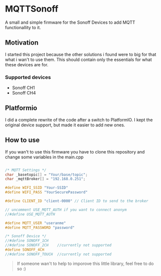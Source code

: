 # MQTTSonoff
A small and simple firmware for the Sonoff Devices to add MQTT functionallity to it.

## Motivation

I started this project because the other solutions i found were to big for that what i wan't to use them. This should contain only the essentials for what these devices are for.

### Supported devices

- Sonoff CH1
- Sonoff CH4

## Platformio

I did a complete rewrite of the code after a switch to PlatformIO. I kept the original device support, but made it easier to add new ones.

## How to use

If you wan't to use this firmware you have to clone this repository and change some variables in the main.cpp

```cpp

/* MQTT Settings */
char _basetopic[] = "Your/base/topic";
char _mqttBroker[] = "192.168.0.251";

#define WIFI_SSID "Your-SSID"
#define WIFI_PASS "YourSecurePassword"

#define CLIENT_ID "client-0000" // Client ID to send to the broker

// uncomment USE_MQTT_AUTH if you want to connect anonym
//#define USE_MQTT_AUTH

#define MQTT_USER "useranme"
#define MQTT_PASSWORD "password"

/* Sonoff Device */
//#define SONOFF_1CH
//#define SONOFF_2CH    //currently not supported
#define SONOFF_4CH
//#define SONOFF_TOUCH  //currently not supported

```

> If someone wan't to help to imporove this little library, feel free to do so :)